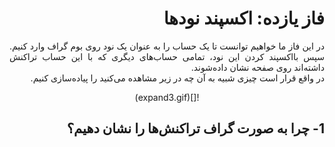 <div dir="rtl" align='justify'>

# فاز یازده: اکسپند نودها
در این فاز ما خواهیم توانست تا یک حساب را به عنوان یک نود روی بوم گراف وارد کنیم. سپس بااکسپند کردن این نود، تمامی حساب‌های دیگری که با این حساب تراکنش داشته‌اند روی صفحه نشان داده‌شوند.
<br>
در واقع قرار است چیزی شبیه به آن چه در زیر مشاهده می‌کنید را پیاده‌سازی کنیم.

<div align="center">
  ![](expand3.gif)
</div>




## 1- چرا به صورت گراف تراکنش‌ها را نشان دهیم؟
